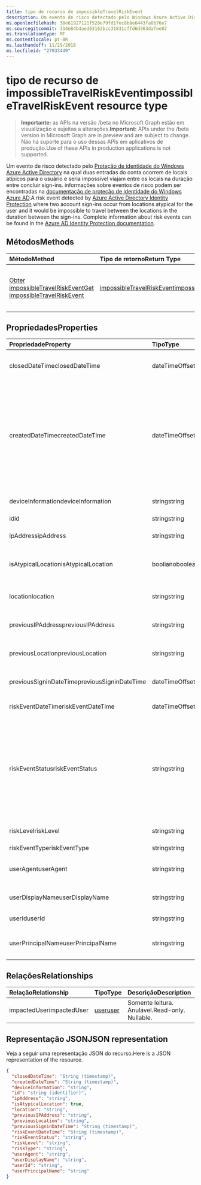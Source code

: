 ```yaml
---
title: tipo de recurso de impossibleTravelRiskEvent
description: Um evento de risco detectado pelo Windows Azure Active Directory identidade proteção onde duas entradas do conta ocorrem de locais atípicos para o usuário e seria impossível viajam entre os locais em que a duração entre as informações completas de sign-ins. sobre eventos de risco podem ser encontrados na documentação de proteção de identidade do Windows Azure AD.
ms.openlocfilehash: 38e61927121f520e79fd1fec8b8e6443fa8b76e7
ms.sourcegitcommit: 334e84b4aed63162bcc31831cffd6d363dafee02
ms.translationtype: MT
ms.contentlocale: pt-BR
ms.lasthandoff: 11/29/2018
ms.locfileid: "27033449"
---
```

# <a name="impossibletravelriskevent-resource-type"></a><span data-ttu-id="9f09b-103">tipo de recurso de impossibleTravelRiskEvent</span><span class="sxs-lookup"><span data-stu-id="9f09b-103">impossibleTravelRiskEvent resource type</span></span>

> <span data-ttu-id="9f09b-104">**Importante:** as APIs na versão /beta no Microsoft Graph estão em visualização e sujeitas a alterações.</span><span class="sxs-lookup"><span data-stu-id="9f09b-104">**Important:** APIs under the /beta version in Microsoft Graph are in preview and are subject to change.</span></span> <span data-ttu-id="9f09b-105">Não há suporte para o uso dessas APIs em aplicativos de produção.</span><span class="sxs-lookup"><span data-stu-id="9f09b-105">Use of these APIs in production applications is not supported.</span></span>

<span data-ttu-id="9f09b-106">Um evento de risco detectado pelo [Proteção de identidade do Windows Azure Active Directory](https://azure.microsoft.com/en-us/documentation/articles/active-directory-identityprotection/) na qual duas entradas do conta ocorrem de locais atípicos para o usuário e seria impossível viajam entre os locais na duração entre concluir sign-ins. informações sobre eventos de risco podem ser encontradas na [documentação de proteção de identidade do Windows Azure AD](https://azure.microsoft.com/en-us/documentation/articles/active-directory-identityprotection-risk-events-types/).</span><span class="sxs-lookup"><span data-stu-id="9f09b-106">A risk event detected by [Azure Active Directory Identity Protection](https://azure.microsoft.com/en-us/documentation/articles/active-directory-identityprotection/) where two account sign-ins occur from locations atypical for the user and it would be impossible to travel between the locations in the duration between the sign-ins. Complete information about risk events can be found in the [Azure AD Identity Protection documentation](https://azure.microsoft.com/en-us/documentation/articles/active-directory-identityprotection-risk-events-types/).</span></span>


## <a name="methods"></a><span data-ttu-id="9f09b-107">Métodos</span><span class="sxs-lookup"><span data-stu-id="9f09b-107">Methods</span></span>

| <span data-ttu-id="9f09b-108">Método</span><span class="sxs-lookup"><span data-stu-id="9f09b-108">Method</span></span>           | <span data-ttu-id="9f09b-109">Tipo de retorno</span><span class="sxs-lookup"><span data-stu-id="9f09b-109">Return Type</span></span>    |<span data-ttu-id="9f09b-110">Descrição</span><span class="sxs-lookup"><span data-stu-id="9f09b-110">Description</span></span>|
|:---------------|:--------|:----------|
|[<span data-ttu-id="9f09b-111">Obter impossibleTravelRiskEvent</span><span class="sxs-lookup"><span data-stu-id="9f09b-111">Get impossibleTravelRiskEvent</span></span>](../api/impossibletravelriskevent-get.md) | [<span data-ttu-id="9f09b-112">impossibleTravelRiskEvent</span><span class="sxs-lookup"><span data-stu-id="9f09b-112">impossibleTravelRiskEvent</span></span>](impossibletravelriskevent.md) |<span data-ttu-id="9f09b-113">Leia as propriedades e os relacionamentos do objeto impossibleTravelRiskEvent.</span><span class="sxs-lookup"><span data-stu-id="9f09b-113">Read properties and relationships of impossibleTravelRiskEvent object.</span></span>|

## <a name="properties"></a><span data-ttu-id="9f09b-114">Propriedades</span><span class="sxs-lookup"><span data-stu-id="9f09b-114">Properties</span></span>
| <span data-ttu-id="9f09b-115">Propriedade</span><span class="sxs-lookup"><span data-stu-id="9f09b-115">Property</span></span>     | <span data-ttu-id="9f09b-116">Tipo</span><span class="sxs-lookup"><span data-stu-id="9f09b-116">Type</span></span>   |<span data-ttu-id="9f09b-117">Descrição</span><span class="sxs-lookup"><span data-stu-id="9f09b-117">Description</span></span>|
|:---------------|:--------|:----------|
|<span data-ttu-id="9f09b-118">closedDateTime</span><span class="sxs-lookup"><span data-stu-id="9f09b-118">closedDateTime</span></span>|<span data-ttu-id="9f09b-119">dateTimeOffset</span><span class="sxs-lookup"><span data-stu-id="9f09b-119">dateTimeOffset</span></span>| <span data-ttu-id="9f09b-120">A data e hora em que o evento de risco foi fechado</span><span class="sxs-lookup"><span data-stu-id="9f09b-120">The date and time that the risk event was closed</span></span>|
|<span data-ttu-id="9f09b-121">createdDateTime</span><span class="sxs-lookup"><span data-stu-id="9f09b-121">createdDateTime</span></span>|<span data-ttu-id="9f09b-122">dateTimeOffset</span><span class="sxs-lookup"><span data-stu-id="9f09b-122">dateTimeOffset</span></span>| <span data-ttu-id="9f09b-123">A data e hora em que o evento de risco foi criado.</span><span class="sxs-lookup"><span data-stu-id="9f09b-123">The date and time that the risk event was created.</span></span> <span data-ttu-id="9f09b-124">Sempre é maior ou igual ao datetime do evento risco em si.</span><span class="sxs-lookup"><span data-stu-id="9f09b-124">This is always greater than or equal to the datetime of the risk event itself.</span></span> <span data-ttu-id="9f09b-125">Esta é a propriedade correta a ser usado como um filtro ao consultar eventos de risco.</span><span class="sxs-lookup"><span data-stu-id="9f09b-125">This is the correct property to use as a filter when querying risk events.</span></span>|
|<span data-ttu-id="9f09b-126">deviceInformation</span><span class="sxs-lookup"><span data-stu-id="9f09b-126">deviceInformation</span></span>|<span data-ttu-id="9f09b-127">string</span><span class="sxs-lookup"><span data-stu-id="9f09b-127">string</span></span>| <span data-ttu-id="9f09b-128">Informações sobre o dispositivo</span><span class="sxs-lookup"><span data-stu-id="9f09b-128">Information about the device</span></span>|
|<span data-ttu-id="9f09b-129">id</span><span class="sxs-lookup"><span data-stu-id="9f09b-129">id</span></span>|<span data-ttu-id="9f09b-130">string</span><span class="sxs-lookup"><span data-stu-id="9f09b-130">string</span></span>| <span data-ttu-id="9f09b-131">Somente leitura</span><span class="sxs-lookup"><span data-stu-id="9f09b-131">Read-only</span></span>|
|<span data-ttu-id="9f09b-132">ipAddress</span><span class="sxs-lookup"><span data-stu-id="9f09b-132">ipAddress</span></span>|<span data-ttu-id="9f09b-133">string</span><span class="sxs-lookup"><span data-stu-id="9f09b-133">string</span></span>| <span data-ttu-id="9f09b-134">O endereço IP do segundo sign-in</span><span class="sxs-lookup"><span data-stu-id="9f09b-134">The IP address of the second sign-in</span></span>|
|<span data-ttu-id="9f09b-135">isAtypicalLocation</span><span class="sxs-lookup"><span data-stu-id="9f09b-135">isAtypicalLocation</span></span>|<span data-ttu-id="9f09b-136">booliano</span><span class="sxs-lookup"><span data-stu-id="9f09b-136">boolean</span></span>| <span data-ttu-id="9f09b-137">Se um dos locais for atípico para o usuário</span><span class="sxs-lookup"><span data-stu-id="9f09b-137">If one of the locations is atypical for the user</span></span>|
|<span data-ttu-id="9f09b-138">location</span><span class="sxs-lookup"><span data-stu-id="9f09b-138">location</span></span>|<span data-ttu-id="9f09b-139">string</span><span class="sxs-lookup"><span data-stu-id="9f09b-139">string</span></span>| <span data-ttu-id="9f09b-140">O local anexado ao endereço IP do segundo sign-in</span><span class="sxs-lookup"><span data-stu-id="9f09b-140">The location attached to the IP address of the second sign-in</span></span>|
|<span data-ttu-id="9f09b-141">previousIPAddress</span><span class="sxs-lookup"><span data-stu-id="9f09b-141">previousIPAddress</span></span>|<span data-ttu-id="9f09b-142">string</span><span class="sxs-lookup"><span data-stu-id="9f09b-142">string</span></span>| <span data-ttu-id="9f09b-143">O endereço IP do primeiro sign-in</span><span class="sxs-lookup"><span data-stu-id="9f09b-143">The IP address of the first sign-in</span></span>|
|<span data-ttu-id="9f09b-144">previousLocation</span><span class="sxs-lookup"><span data-stu-id="9f09b-144">previousLocation</span></span>|<span data-ttu-id="9f09b-145">string</span><span class="sxs-lookup"><span data-stu-id="9f09b-145">string</span></span>| <span data-ttu-id="9f09b-146">O local anexado ao endereço IP do primeiro sign-in</span><span class="sxs-lookup"><span data-stu-id="9f09b-146">The location attached to the IP address of the first sign-in</span></span>|
|<span data-ttu-id="9f09b-147">previousSigninDateTime</span><span class="sxs-lookup"><span data-stu-id="9f09b-147">previousSigninDateTime</span></span>|<span data-ttu-id="9f09b-148">dateTimeOffset</span><span class="sxs-lookup"><span data-stu-id="9f09b-148">dateTimeOffset</span></span>| <span data-ttu-id="9f09b-149">A data e hora do primeiro sign-in</span><span class="sxs-lookup"><span data-stu-id="9f09b-149">The date and time of the first sign-in</span></span>|
|<span data-ttu-id="9f09b-150">riskEventDateTime</span><span class="sxs-lookup"><span data-stu-id="9f09b-150">riskEventDateTime</span></span>|<span data-ttu-id="9f09b-151">dateTimeOffset</span><span class="sxs-lookup"><span data-stu-id="9f09b-151">dateTimeOffset</span></span>| <span data-ttu-id="9f09b-152">A data e hora do segundo sign-in</span><span class="sxs-lookup"><span data-stu-id="9f09b-152">The date and time of the second sign-in</span></span>|
|<span data-ttu-id="9f09b-153">riskEventStatus</span><span class="sxs-lookup"><span data-stu-id="9f09b-153">riskEventStatus</span></span>|<span data-ttu-id="9f09b-154">string</span><span class="sxs-lookup"><span data-stu-id="9f09b-154">string</span></span>| <span data-ttu-id="9f09b-155">Os valores possíveis são: `active`, `remediated`, `dismissedAsFixed`, `dismissedAsFalsePositive`, `dismissedAsIgnore`, `loginBlocked`, `closedMfaAuto`, `closedMultipleReasons`.</span><span class="sxs-lookup"><span data-stu-id="9f09b-155">Possible values are: `active`, `remediated`, `dismissedAsFixed`, `dismissedAsFalsePositive`, `dismissedAsIgnore`, `loginBlocked`, `closedMfaAuto`, `closedMultipleReasons`.</span></span>|
|<span data-ttu-id="9f09b-156">riskLevel</span><span class="sxs-lookup"><span data-stu-id="9f09b-156">riskLevel</span></span>|<span data-ttu-id="9f09b-157">string</span><span class="sxs-lookup"><span data-stu-id="9f09b-157">string</span></span>| <span data-ttu-id="9f09b-158">Os valores possíveis são: `low`, `medium`, `high`.</span><span class="sxs-lookup"><span data-stu-id="9f09b-158">Possible values are: `low`, `medium`, `high`.</span></span>|
|<span data-ttu-id="9f09b-159">riskEventType</span><span class="sxs-lookup"><span data-stu-id="9f09b-159">riskEventType</span></span>|<span data-ttu-id="9f09b-160">string</span><span class="sxs-lookup"><span data-stu-id="9f09b-160">string</span></span>| <span data-ttu-id="9f09b-161">O tipo de risco</span><span class="sxs-lookup"><span data-stu-id="9f09b-161">The type of risk</span></span>|
|<span data-ttu-id="9f09b-162">userAgent</span><span class="sxs-lookup"><span data-stu-id="9f09b-162">userAgent</span></span>|<span data-ttu-id="9f09b-163">string</span><span class="sxs-lookup"><span data-stu-id="9f09b-163">string</span></span>| <span data-ttu-id="9f09b-164">Cadeia de caracteres de agente de usuário do navegador</span><span class="sxs-lookup"><span data-stu-id="9f09b-164">The browser's user agent string</span></span>|
|<span data-ttu-id="9f09b-165">userDisplayName</span><span class="sxs-lookup"><span data-stu-id="9f09b-165">userDisplayName</span></span>|<span data-ttu-id="9f09b-166">string</span><span class="sxs-lookup"><span data-stu-id="9f09b-166">string</span></span>| <span data-ttu-id="9f09b-167">O nome do usuário em risco</span><span class="sxs-lookup"><span data-stu-id="9f09b-167">The name of the user at risk</span></span>|
|<span data-ttu-id="9f09b-168">userId</span><span class="sxs-lookup"><span data-stu-id="9f09b-168">userId</span></span>|<span data-ttu-id="9f09b-169">string</span><span class="sxs-lookup"><span data-stu-id="9f09b-169">string</span></span>| <span data-ttu-id="9f09b-170">A identificação do usuário em risco</span><span class="sxs-lookup"><span data-stu-id="9f09b-170">The id of the user at risk</span></span>|
|<span data-ttu-id="9f09b-171">userPrincipalName</span><span class="sxs-lookup"><span data-stu-id="9f09b-171">userPrincipalName</span></span>|<span data-ttu-id="9f09b-172">string</span><span class="sxs-lookup"><span data-stu-id="9f09b-172">string</span></span>| <span data-ttu-id="9f09b-173">O nome de usuário principal do usuário em risco</span><span class="sxs-lookup"><span data-stu-id="9f09b-173">The user principal name of the user at risk</span></span>|

## <a name="relationships"></a><span data-ttu-id="9f09b-174">Relações</span><span class="sxs-lookup"><span data-stu-id="9f09b-174">Relationships</span></span>
| <span data-ttu-id="9f09b-175">Relação</span><span class="sxs-lookup"><span data-stu-id="9f09b-175">Relationship</span></span> | <span data-ttu-id="9f09b-176">Tipo</span><span class="sxs-lookup"><span data-stu-id="9f09b-176">Type</span></span>   |<span data-ttu-id="9f09b-177">Descrição</span><span class="sxs-lookup"><span data-stu-id="9f09b-177">Description</span></span>|
|:---------------|:--------|:----------|
|<span data-ttu-id="9f09b-178">impactedUser</span><span class="sxs-lookup"><span data-stu-id="9f09b-178">impactedUser</span></span>|[<span data-ttu-id="9f09b-179">user</span><span class="sxs-lookup"><span data-stu-id="9f09b-179">user</span></span>](user.md)| <span data-ttu-id="9f09b-p103">Somente leitura. Anulável.</span><span class="sxs-lookup"><span data-stu-id="9f09b-p103">Read-only. Nullable.</span></span>|

## <a name="json-representation"></a><span data-ttu-id="9f09b-182">Representação JSON</span><span class="sxs-lookup"><span data-stu-id="9f09b-182">JSON representation</span></span>

<span data-ttu-id="9f09b-183">Veja a seguir uma representação JSON do recurso.</span><span class="sxs-lookup"><span data-stu-id="9f09b-183">Here is a JSON representation of the resource.</span></span>

<!-- {
  "blockType": "resource",
  "optionalProperties": [

  ],
  "@odata.type": "microsoft.graph.impossibleTravelRiskEvent"
}-->

```json
{
  "closedDateTime": "String (timestamp)",
  "createdDateTime": "String (timestamp)",
  "deviceInformation": "string",
  "id": "string (identifier)",
  "ipAddress": "string",
  "isAtypicalLocation": true,
  "location": "string",
  "previousIPAddress": "string",
  "previousLocation": "string",
  "previousSigninDateTime": "String (timestamp)",
  "riskEventDateTime": "String (timestamp)",
  "riskEventStatus": "string",
  "riskLevel": "string",
  "riskType": "string",
  "userAgent": "string",
  "userDisplayName": "string",
  "userId": "string",
  "userPrincipalName": "string"
}

```

<!-- uuid: 8fcb5dbc-d5aa-4681-8e31-b001d5168d79
2015-10-25 14:57:30 UTC -->
<!-- {
  "type": "#page.annotation",
  "description": "impossibleTravelRiskEvent resource",
  "keywords": "",
  "section": "documentation",
  "tocPath": ""
}-->